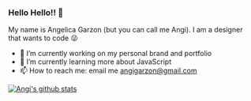 ### Hello Hello!! 👋

My name is Angelica Garzon (but you can call me Angi). I am a designer that wants to code 😜
- 🔭 I’m currently working on my personal brand and portfolio
- 🌱 I’m currently learning more about JavaScript
- 📫 How to reach me: email me angigarzon@gmail.com

[![Angi's github stats](https://github-readme-stats.vercel.app/api?username=amgarz0n)](https://github.com/amgarz0n)

<!--
**amgarz0n/amgarz0n** is a ✨ _special_ ✨ repository because its `README.md` (this file) appears on your GitHub profile.

Here are some ideas to get you started:

- 🔭 I’m currently working on ...
- 🌱 I’m currently learning ...
- 👯 I’m looking to collaborate on ...
- 🤔 I’m looking for help with ...
- 💬 Ask me about ...
- 📫 How to reach me: ...
- 😄 Pronouns: ...
- ⚡ Fun fact: ...
-->
